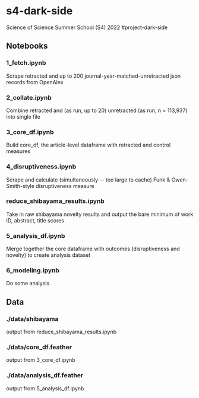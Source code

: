 # s4-dark-side

Science of Science Summer School (S4) 2022 #project-dark-side

## Notebooks

### 1_fetch.ipynb

Scrape retracted and up to 200 journal-year-matched-unretracted json records from OpenAlex

### 2_collate.ipynb

Combine retracted and (as run, up to 20) unretracted (as run, n = 113,937) into single file

### 3_core_df.ipynb

Build core_df, the article-level dataframe with retracted and control measures

### 4_disruptiveness.ipynb

Scrape and calculate (simultaneously -- too large to cache) Funk & Owen-Smith-style disruptiveness measure

### reduce_shibayama_results.ipynb

Take in raw shibayama novelty results and output the bare minimum of work ID, abstract, title scores

### 5_analysis_df.ipynb

Merge together the core dataframe with outcomes (disruptiveness and novelty) to create analysis dataset

### 6_modeling.ipynb

Do some analysis

## Data

### ./data/shibayama

output from reduce_shibayama_results.ipynb

### ./data/core_df.feather

output from 3_core_df.ipynb

### ./data/analysis_df.feather

output from 5_analysis_df.ipynb
